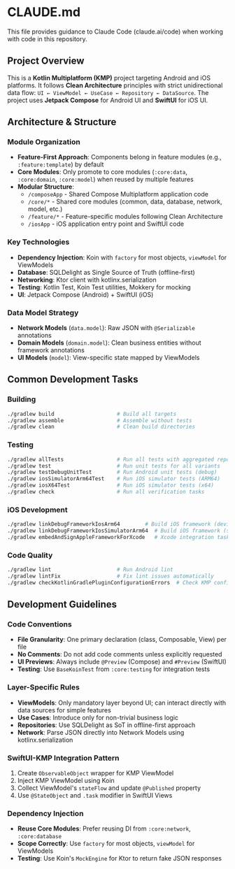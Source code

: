 # CLAUDE.md

This file provides guidance to Claude Code (claude.ai/code) when working with code in this repository.

## Project Overview

This is a **Kotlin Multiplatform (KMP)** project targeting Android and iOS platforms. It follows **Clean Architecture** principles with strict unidirectional data flow: `UI ← ViewModel ← UseCase ← Repository ← DataSource`. The project uses **Jetpack Compose** for Android UI and **SwiftUI** for iOS UI.

## Architecture & Structure

### Module Organization
- **Feature-First Approach**: Components belong in feature modules (e.g., `:feature:template`) by default
- **Core Modules**: Only promote to core modules (`:core:data`, `:core:domain`, `:core:model`) when reused by multiple features
- **Modular Structure**:
  - `/composeApp` - Shared Compose Multiplatform application code
  - `/core/*` - Shared core modules (common, data, database, network, model, etc.)
  - `/feature/*` - Feature-specific modules following Clean Architecture
  - `/iosApp` - iOS application entry point and SwiftUI code

### Key Technologies
- **Dependency Injection**: Koin with `factory` for most objects, `viewModel` for ViewModels
- **Database**: SQLDelight as Single Source of Truth (offline-first)
- **Networking**: Ktor client with kotlinx.serialization
- **Testing**: Kotlin Test, Koin Test utilities, Mokkery for mocking
- **UI**: Jetpack Compose (Android) + SwiftUI (iOS)

### Data Model Strategy
- **Network Models** (`data.model`): Raw JSON with `@Serializable` annotations
- **Domain Models** (`domain.model`): Clean business entities without framework annotations  
- **UI Models** (`model`): View-specific state mapped by ViewModels

## Common Development Tasks

### Building
```bash
./gradlew build                    # Build all targets
./gradlew assemble                 # Assemble without tests
./gradlew clean                    # Clean build directories
```

### Testing
```bash
./gradlew allTests                 # Run all tests with aggregated report
./gradlew test                     # Run unit tests for all variants
./gradlew testDebugUnitTest        # Run Android unit tests (debug)
./gradlew iosSimulatorArm64Test    # Run iOS simulator tests (ARM64)
./gradlew iosX64Test               # Run iOS simulator tests (x64)
./gradlew check                    # Run all verification tasks
```

### iOS Development
```bash
./gradlew linkDebugFrameworkIosArm64        # Build iOS framework (device)
./gradlew linkDebugFrameworkIosSimulatorArm64  # Build iOS framework (simulator)
./gradlew embedAndSignAppleFrameworkForXcode   # Xcode integration task
```

### Code Quality
```bash
./gradlew lint                     # Run Android lint
./gradlew lintFix                  # Fix lint issues automatically  
./gradlew checkKotlinGradlePluginConfigurationErrors  # Check KMP config
```

## Development Guidelines

### Code Conventions
- **File Granularity**: One primary declaration (class, Composable, View) per file
- **No Comments**: Do not add code comments unless explicitly requested
- **UI Previews**: Always include `@Preview` (Compose) and `#Preview` (SwiftUI)
- **Testing**: Use `BaseKoinTest` from `:core:testing` for integration tests

### Layer-Specific Rules
- **ViewModels**: Only mandatory layer beyond UI; can interact directly with data sources for simple features
- **Use Cases**: Introduce only for non-trivial business logic
- **Repositories**: Use SQLDelight as SoT in offline-first approach
- **Network**: Parse JSON directly into Network Models using kotlinx.serialization

### SwiftUI-KMP Integration Pattern
1. Create `ObservableObject` wrapper for KMP ViewModel
2. Inject KMP ViewModel using Koin
3. Collect ViewModel's `stateFlow` and update `@Published` property
4. Use `@StateObject` and `.task` modifier in SwiftUI Views

### Dependency Injection
- **Reuse Core Modules**: Prefer reusing DI from `:core:network`, `:core:database`
- **Scope Correctly**: Use `factory` for most objects, `viewModel` for ViewModels
- **Testing**: Use Koin's `MockEngine` for Ktor to return fake JSON responses